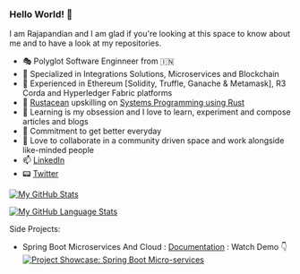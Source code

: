 ### Hello World! 👋

I am Rajapandian and I am glad if you're looking at this space to know about me and to have a look at my repositories.

- 🎭 Polyglot Software Enginneer from 🇮🇳
- 📶 Specialized in Integrations Solutions, Microservices and Blockchain
- 🔗 Experienced in Ethereum [Solidity, Truffle, Ganache & Metamask], R3 Corda and Hyperledger Fabric platforms
- 🔰 [Rustacean](https://www.rustaceans.org) upskilling on [Systems Programming using Rust](https://www.rust-lang.org)
- 📝 Learning is my obsession and I love to learn, experiment and compose articles and blogs
- 🏁 Commitment to get better everyday
- 👐 Love to collaborate in a community driven space and work alongside like-minded people
- 📫 [LinkedIn](https://www.linkedin.com/in/rajapandianc/)
- 📟 [Twitter](https://twitter.com/crpcodes)

[![My GitHub Stats](https://github-readme-stats.vercel.app/api/?username=crpdev&count_private=true&theme=tokyonight&showicons=true)]()

[![My GitHub Language Stats](https://github-readme-stats.vercel.app/api/top-langs/?username=crpdev&langs_count=5&theme=tokyonight)]()


Side Projects:

- Spring Boot Microservices And Cloud : [Documentation](https://github.com/crpdev/mssc-oil-service/blob/master/README.md) : Watch Demo 👇
    [![Project Showcase: Spring Boot Micro-services](https://i.ibb.co/cTS4WY2/vlcsnap-2020-09-29-07h08m45s824.png)](https://youtu.be/lC-nW6g55z4)
